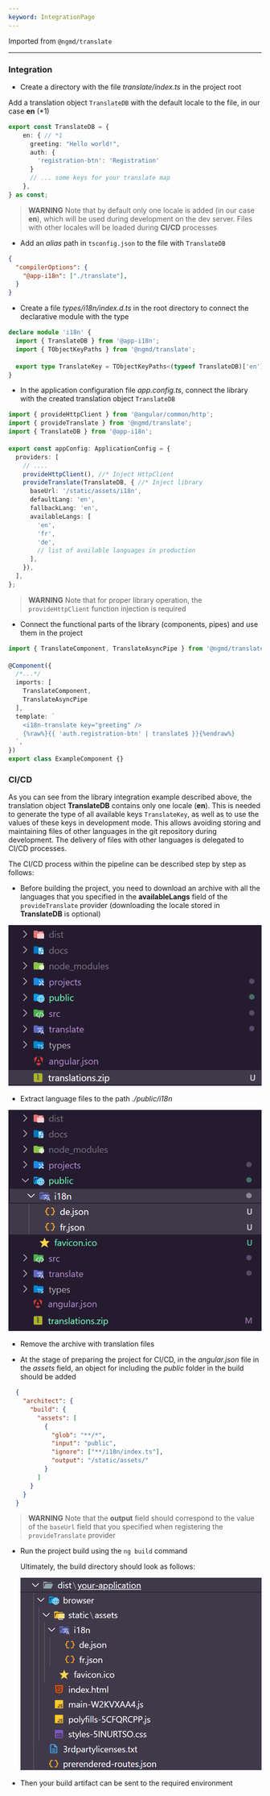 ```yaml
---
keyword: IntegrationPage
---
```


Imported from `@ngmd/translate`

---

### Integration

- Create a directory with the file *translate/index.ts* in the project root

Add a translation object `TranslateDB` with the default locale to the file, in our case **en** (*1)

```ts name="./translate/index.ts" {2}
export const TranslateDB = {
    en: { // *1
      greeting: "Hello world!",
      auth: {
        'registration-btn': 'Registration'
      }
      // ... some keys for your translate map
    },
} as const; 
```

> **WARNING**
> Note that by default only one locale is added (in our case **en**), which will be used during development on the dev server. Files with other locales will be loaded during **CI/CD** processes

- Add an *alias* path in `tsconfig.json` to the file with `TranslateDB`

```json name="tsconfig.json" {3}
{
  "compilerOptions": {
    "@app-i18n": ["./translate"],
  }
}
```

- Create a file *types/i18n/index.d.ts* in the root directory to connect the declarative module with the type

```ts name="types/i18n/index.d.ts"
declare module 'i18n' {
  import { TranslateDB } from '@app-i18n';
  import { TObjectKeyPaths } from '@ngmd/translate';

  export type TranslateKey = TObjectKeyPaths<(typeof TranslateDB)['en']>;
}
```

- In the application configuration file *app.config.ts*, connect the library with the created translation object `TranslateDB`

```ts
import { provideHttpClient } from '@angular/common/http';
import { provideTranslate } from '@ngmd/translate';
import { TranslateDB } from '@app-i18n';

export const appConfig: ApplicationConfig = {
  providers: [
    // ....
    provideHttpClient(), //* Inject HttpClient
    provideTranslate(TranslateDB, { //* Inject library
      baseUrl: '/static/assets/i18n',
      defaultLang: 'en',
      fallbackLang: 'en',
      availableLangs: [
        'en',
        'fr',
        'de',
        // list of available languages in production
      ],
    }),
  ],
};
```

> **WARNING**
> Note that for proper library operation, the `provideHttpClient` function injection is required

- Connect the functional parts of the library (components, pipes) and use them in the project

```ts name="app.component.ts" {10-11}
import { TranslateComponent, TranslateAsyncPipe } from '@ngmd/translate';

@Component({
  /*...*/
  imports: [
    TranslateComponent,
    TranslateAsyncPipe
  ],
  template: `
    <i18n-translate key="greeting" />
    {%raw%}{{ 'auth.registration-btn' | translate$ }}{%endraw%}
  `,
})
export class ExampleComponent {}
```

### CI/CD

As you can see from the library integration example described above, the translation object **TranslateDB** contains only one locale (**en**). This is needed to generate the type of all available keys `TranslateKey`, as well as to use the values of these keys in development mode. This allows avoiding storing and maintaining files of other languages in the git repository during development. The delivery of files with other languages is delegated to CI/CD processes.

The CI/CD process within the pipeline can be described step by step as follows:

  - Before building the project, you need to download an archive with all the languages that you specified in the **availableLangs** field of the `provideTranslate` provider (downloading the locale stored in **TranslateDB** is optional)

  ![Translate json](assets/images/translate-json.png)

  - Extract language files to the path *./public/i18n*

  ![Public](assets/images/public.png)

  - Remove the archive with translation files

  - At the stage of preparing the project for CI/CD, in the *angular.json* file in the *assets* field, an object for including the *public* folder in the build should be added

  ```json name="angular.json" {5-10}
    {
      "architect": {
        "build": {
          "assets": [
            {
              "glob": "**/*",
              "input": "public",
              "ignore": ["**/i18n/index.ts"],
              "output": "/static/assets/"
            }
          ]
        }
      }
    }
  ```

  > **WARNING**
  > Note that the **output** field should correspond to the value of the `baseUrl` field that you specified when registering the `provideTranslate` provider

  - Run the project build using the `ng build` command
    
    Ultimately, the build directory should look as follows:
  
    ![Dist](assets/images/dist.png)

  - Then your build artifact can be sent to the required environment